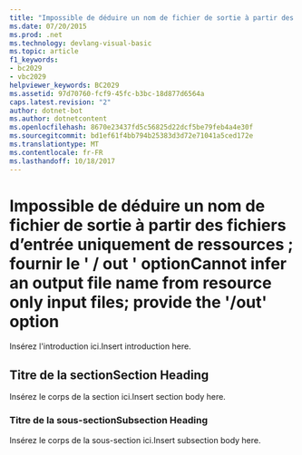 ```yaml
---
title: "Impossible de déduire un nom de fichier de sortie à partir des fichiers d’entrée uniquement de ressources ; fournir le &#39;-out &#39; option"
ms.date: 07/20/2015
ms.prod: .net
ms.technology: devlang-visual-basic
ms.topic: article
f1_keywords:
- bc2029
- vbc2029
helpviewer_keywords: BC2029
ms.assetid: 97d70760-fcf9-45fc-b3bc-18d877d6564a
caps.latest.revision: "2"
author: dotnet-bot
ms.author: dotnetcontent
ms.openlocfilehash: 8670e23437fd5c56825d22dcf5be79feb4a4e30f
ms.sourcegitcommit: bd1ef61f4bb794b25383d3d72e71041a5ced172e
ms.translationtype: MT
ms.contentlocale: fr-FR
ms.lasthandoff: 10/18/2017
---
```

# <a name="cannot-infer-an-output-file-name-from-resource-only-input-files-provide-the-39out39-option"></a><span data-ttu-id="f65fd-102">Impossible de déduire un nom de fichier de sortie à partir des fichiers d’entrée uniquement de ressources ; fournir le &#39; / out &#39; option</span><span class="sxs-lookup"><span data-stu-id="f65fd-102">Cannot infer an output file name from resource only input files; provide the &#39;/out&#39; option</span></span>
<span data-ttu-id="f65fd-103">Insérez l'introduction ici.</span><span class="sxs-lookup"><span data-stu-id="f65fd-103">Insert introduction here.</span></span>  
  
## <a name="section-heading"></a><span data-ttu-id="f65fd-104">Titre de la section</span><span class="sxs-lookup"><span data-stu-id="f65fd-104">Section Heading</span></span>  
 <span data-ttu-id="f65fd-105">Insérez le corps de la section ici.</span><span class="sxs-lookup"><span data-stu-id="f65fd-105">Insert section body here.</span></span>  
  
### <a name="subsection-heading"></a><span data-ttu-id="f65fd-106">Titre de la sous-section</span><span class="sxs-lookup"><span data-stu-id="f65fd-106">Subsection Heading</span></span>  
 <span data-ttu-id="f65fd-107">Insérez le corps de la sous-section ici.</span><span class="sxs-lookup"><span data-stu-id="f65fd-107">Insert subsection body here.</span></span>
